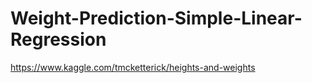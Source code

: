 # Weight-Prediction-Simple-Linear-Regression

https://www.kaggle.com/tmcketterick/heights-and-weights
